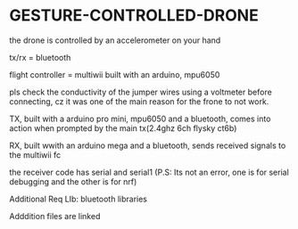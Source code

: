 # GESTURE-CONTROLLED-DRONE
the drone is controlled by an accelerometer on your hand

tx/rx = bluetooth

flight controller = multiwii built with an arduino, mpu6050

pls check the conductivity of the jumper wires using a voltmeter before connecting, cz it was one of the main reason for the frone to not work.

TX, built with a arduino pro mini, mpu6050 and a bluetooth, comes into action when prompted by the main tx(2.4ghz 6ch flysky ct6b)

RX, built wwith an arduino mega and a bluetooth, sends received signals to the multiwii fc

the receiver code has serial and serial1 (P.S: Its not an error, one is for serial debugging and the other is for nrf)

Additional Req LIb: bluetooth libraries

Adddition files are linked

